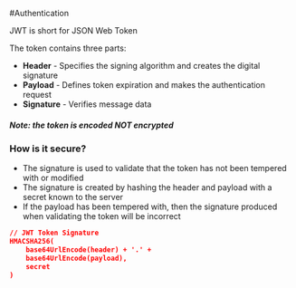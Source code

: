 #Authentication 

JWT is short for JSON Web Token

The token contains three parts:
- **Header** - Specifies the signing algorithm and creates the digital signature
- **Payload** - Defines token expiration and makes the authentication request
- **Signature** - Verifies message data

##### Note: the token is encoded NOT encrypted
### How is it secure?
- The signature is used to validate that the token has not been tempered with or modified
- The signature is created by hashing the header and payload with a secret known to the server
- If the payload has been tempered with, then the signature produced when validating the token will be incorrect

```json
// JWT Token Signature
HMACSHA256(
	base64UrlEncode(header) + '.' +
	base64UrlEncode(payload),
	secret
)
```